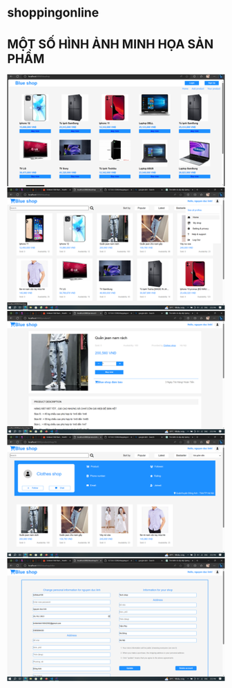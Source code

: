 # shoppingonline
# MỘT SỐ HÌNH ẢNH MINH HỌA SẢN PHẨM
![alt text](https://github.com/LinhNguyenDuc2002/shoppingonline/blob/main/main.png)
![alt text](https://github.com/LinhNguyenDuc2002/shoppingonline/blob/main/Screenshot%20(2550).png)
![alt text](https://github.com/LinhNguyenDuc2002/shoppingonline/blob/main/Screenshot%20(2551).png)
![alt text](https://github.com/LinhNguyenDuc2002/shoppingonline/blob/main/Screenshot%20(2552).png)
![alt text](https://github.com/LinhNguyenDuc2002/shoppingonline/blob/main/Screenshot%20(2553).png)